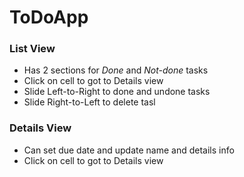 # ToDoApp

### List View
* Has 2 sections for *Done* and *Not-done* tasks
* Click on cell to got to Details view
* Slide Left-to-Right to done and undone tasks
* Slide Right-to-Left to delete tasl

### Details View
* Can set due date and update name and details info
* Click on cell to got to Details view
